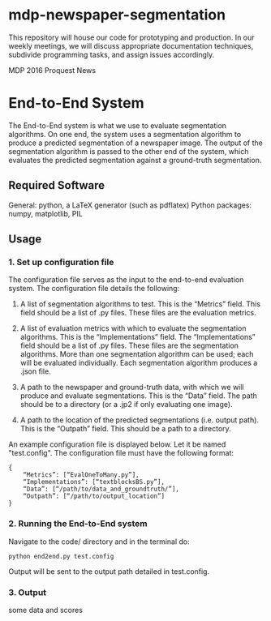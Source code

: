 # mdp-newspaper-segmentation
This repository will house our code for prototyping and production. In our weekly meetings, we will discuss appropriate documentation techniques, subdivide programming tasks, and assign issues accordingly. 

MDP 2016 Proquest News

# End-to-End System
The End-to-End system is what we use to evaluate segmentation algorithms. On one end, the system uses a segmentation algorithm to produce a predicted segmentation of a newspaper image. The output of the segmentation algorithm is passed to the other end of the system, which evaluates the predicted segmentation against a ground-truth segmentation. 

## Required Software
General: python, a LaTeX generator (such as pdflatex)
Python packages: numpy, matplotlib, PIL

## Usage
### 1. Set up configuration file
The configuration file serves as the input to the end-to-end evaluation system. The configuration file details the following:

1. A list of segmentation algorithms to test. This is the “Metrics” field. This field should be a list of .py files. These files are the evaluation metrics.

2. A list of evaluation metrics with which to evaluate the segmentation algorithms.  This is the “Implementations” field. The “Implementations” field should be a list of .py files. These files are the segmentation algorithms. More than one segmentation algorithm can be used; each will be evaluated individually. Each segmentation algorithm produces a .json file. 

3. A path to the newspaper and ground-truth data, with which we will produce and evaluate segmentations. This is the “Data” field. The path should be to a directory (or a .jp2 if only evaluating one image). 

4. A path to the location of the predicted segmentations (i.e. output path). This is the “Outpath” field. This should be a path to a directory.

An example configuration file is displayed below. Let it be named "test.config". The configuration file must have the following format:

```
{
	“Metrics”: [“EvalOneToMany.py”],
	“Implementations”: [“textblocksBS.py”],
	“Data”: [“/path/to/data_and_groundtruth/”],
	“Outpath”: [“/path/to/output_location”]
}
```

### 2. Running the End-to-End system
Navigate to the code/ directory and in the terminal do:
```
python end2end.py test.config
```
Output will be sent to the output path detailed in test.config.

### 3. Output
some data and scores

